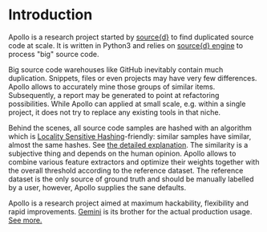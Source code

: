 # Introduction

Apollo is a research project started by [source{d}](https://sourced.tech) to find duplicated
source code at scale. It is written in Python3 and relies on [source{d} engine](https://engine.sourced.tech)
to process "big" source code.

Big source code warehouses like GitHub inevitably contain much duplication. Snippets, files or even
projects may have very few differences. Apollo allows to accurately mine those groups of similar
items. Subsequently, a report may be generated to point at refactoring possibilities.
While Apollo can applied at small scale, e.g. within a single project, it does not try to replace
any existing tools in that niche.

Behind the scenes, all source code samples are hashed with an algorithm which is
[Locality Sensitive Hashing](https://en.wikipedia.org/wiki/Locality-sensitive_hashing)-friendly:
similar samples have similar, almost the same hashes. See [the detailed explanation](algorithm.md).
The similarity is a subjective thing and depends on the human opinion. Apollo allows to combine
various feature extractors and optimize their weights together with the overall threshold
according to the reference dataset. The reference dataset is the only source of ground truth
and should be manually labelled by a user, however, Apollo supplies the sane defaults.

Apollo is a research project aimed at maximum hackability, flexibility and rapid improvements.
[Gemini](https://github.com/src-d/gemini) is its brother for the actual production usage.
[See more.](gemini.md)